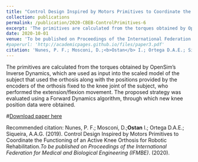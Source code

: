 ```yaml
---
title: "Control Design Inspired by Motors Primitives to Coordinate the Functioning of an Active Knee Orthosis for Robotic Rehabilitation"
collection: publications
permalink: /publication/2020-CBEB-ControlPrimitives-6
excerpt: 'The primitives are calculated from the torques obtained by OpenSim’s Inverse Dynamics, which are used as input into the scaled model of the subject that used the orthosis along with the positions provided by the encoders of the orthosis fixed to the knee joint of the subject, who performed the extension/flexion movement. The proposed strategy was evaluated using a Forward Dynamics algorithm, through which new knee position data were obtained.'
date: 2020-10-01
venue: 'To be published on Proceedings of the International Federation for Medical and Biological Engineering (IFMBE)'
#paperurl: 'http://academicpages.github.io/files/paper3.pdf'
citation: 'Nunes, P. F.; Mosconi, D.;<b>Ostan</b> I.; Ortega D.A.E.; Siqueira, A.A.G. (2019). &quot;Control Design Inspired by Motors Primitives to Coordinate the Functioning of an Active Knee Orthosis for Robotic Rehabilitation.&quot; <i>To be published on Proceedings of the International Federation for Medical and Biological Engineering (IFMBE)</i>. (2020).'
---
```

The primitives are calculated from the torques obtained by OpenSim’s Inverse Dynamics, which are used as input into the scaled model of the subject that used the orthosis along with the positions provided by the encoders of the orthosis fixed to the knee joint of the subject, who performed the extension/flexion movement. The proposed strategy was evaluated using a Forward Dynamics algorithm, through which new knee position data were obtained.

#[Download paper here](http://academicpages.github.io/files/paper3.pdf)

Recommended citation: Nunes, P. F.; Mosconi, D.;<b>Ostan</b> I.; Ortega D.A.E.; Siqueira, A.A.G. (2019). Control Design Inspired by Motors Primitives to Coordinate the Functioning of an Active Knee Orthosis for Robotic Rehabilitation.<i>To be published on Proceedings of the International Federation for Medical and Biological Engineering (IFMBE)</i>. (2020).